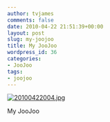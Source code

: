 ```yaml
---
author: tvjames
comments: false
date: 2010-04-22 21:51:39+00:00
layout: post
slug: my-joojoo
title: My JooJoo
wordpress_id: 36
categories:
- JooJoo
tags:
- joojoo
---
```


[![20100422004.jpg](http://i1370.photobucket.com/albums/ag258/thomasvjames/20100422004_zps655ded12.jpg)](http://s1370.photobucket.com/user/thomasvjames/media/20100422004_zps655ded12.jpg.html "photo 20100422004_zps655ded12.jpg")

My JooJoo
